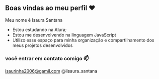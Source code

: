 ## Boas vindas ao meu perfil ❤️

Meu nome é Isaura Santana

- Estou estudando na Alura;
- Estou me desenvolvendo na linguagem JavaScript
- Utilizo esse espaço para minha organização e compartilhamento dos meus projetos desenvolvidos 

### você entrar em contato comigo 📫

isaurinha2006@gamil.com
@iisaura_santana

